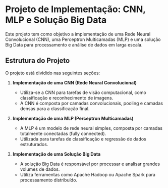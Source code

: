 # Projeto de Implementação: CNN, MLP e Solução Big Data

Este projeto tem como objetivo a implementação de uma Rede Neural Convolucional (CNN), uma Perceptron Multicamadas (MLP) e uma solução Big Data para processamento e análise de dados em larga escala.

## Estrutura do Projeto

O projeto está dividido nas seguintes seções:

1. **Implementação de uma CNN (Rede Neural Convolucional)**  
   - Utiliza-se a CNN para tarefas de visão computacional, como classificação e reconhecimento de imagens.
   - A CNN é composta por camadas convolucionais, pooling e camadas densas para a classificação final.

2. **Implementação de uma MLP (Perceptron Multicamadas)**  
   - A MLP é um modelo de rede neural simples, composta por camadas totalmente conectadas (fully connected).
   - Utilizada para tarefas de classificação e regressão de dados estruturados.

3. **Implementação de uma Solução Big Data**  
   - A solução Big Data é responsável por processar e analisar grandes volumes de dados.
   - Utiliza ferramentas como Apache Hadoop ou Apache Spark para processamento distribuído.
